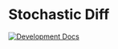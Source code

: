 # Stochastic Diff

[![Development Docs][docs-dev-img]][docs-dev-url]

[docs-dev-img]: https://img.shields.io/badge/docs-dev-blue.svg
[docs-dev-url]: https://EricForgy.github.io/StochasticDiff.jl/

<!-- [docs-stable-img]: https://img.shields.io/badge/docs-stable-blue.svg
[docs-stable-url]: https://EricForgy.github.io/StochasticDiff.jl/stable -->
